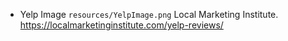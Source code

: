 * Yelp Image
    `resources/YelpImage.png`
    Local Marketing Institute.
    https://localmarketinginstitute.com/yelp-reviews/
